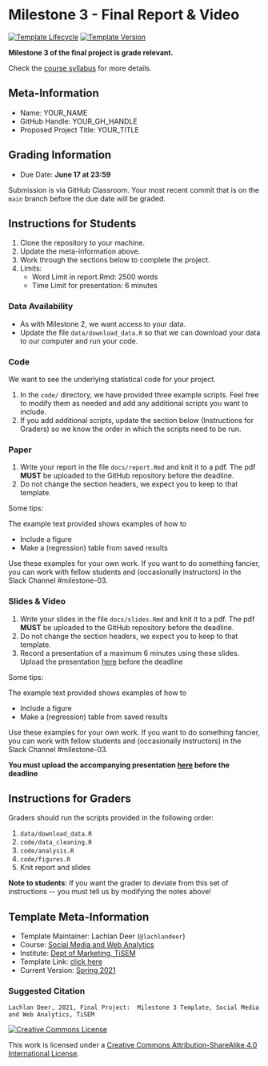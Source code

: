 # Milestone 3 - Final Report & Video

[![Template Lifecycle](https://img.shields.io/badge/lifecycle-maturing-blue.svg)](https://www.tidyverse.org/lifecycle/#maturing)
[![Template Version](https://img.shields.io/badge/version-2021-green.svg)]()

**Milestone 3 of the final project is grade relevant.**

Check the [course syllabus](https://tisem-digital-marketing.github.io/2021-smwa/assets/syllabus.pdf) for more details.

## Meta-Information

* Name: YOUR_NAME
* GitHub Handle: YOUR_GH_HANDLE
* Proposed Project Title: YOUR_TITLE

## Grading Information

* Due Date: **June 17 at 23:59**

Submission is via GitHub Classroom.
Your most recent commit that is on the `main` branch before the due date will be graded.

## Instructions for Students

1. Clone the repository to your machine.
2. Update the meta-information above.
3. Work through the sections below to complete the project.
4. Limits:
   * Word Limit in report.Rmd: 2500 words
   * Time Limit for presentation: 6 minutes



### Data Availability

* As with Milestone 2, we want access to your data.
* Update the file `data/download_data.R` so that we can download your data to our computer and run your code.

### Code

We want to see the underlying statistical code for your project.

1. In the `code/` directory, we have provided three example scripts. Feel free to modify them as needed and add any additional scripts you want to include.
2. If you add additional scripts, update the section below (Instructions for Graders) so we know the order in which the scripts need to be run.

### Paper

1. Write your report in the file `docs/report.Rmd` and knit it to a pdf. The pdf **MUST** be uploaded to the GitHub repository before the deadline.
2. Do not change the section headers, we expect you to keep to that template.

Some tips:

The example text provided shows examples of how to

* Include a figure
* Make a (regression) table from saved results

Use these examples for your own work.
If you want to do something fancier, you can work with fellow students and (occasionally instructors) in the Slack Channel #milestone-03. 

### Slides & Video

1. Write your slides in the file `docs/slides.Rmd` and knit it to a pdf. The pdf **MUST** be uploaded to the GitHub repository before the deadline.
2. Do not change the section headers, we expect you to keep to that template.
3. Record a presentation of a maximum 6 minutes using these slides.
   Upload the presentation [here](https://forms.gle/tJ12bSoNKwQPMPb7A) before the deadline

Some tips:

The example text provided shows examples of how to

* Include a figure
* Make a (regression) table from saved results

Use these examples for your own work.
If you want to do something fancier, you can work with fellow students and (occasionally instructors) in the Slack Channel #milestone-03. 

**You must upload the accompanying presentation [here](https://forms.gle/tJ12bSoNKwQPMPb7A) before the deadline**

## Instructions for Graders

Graders should run the scripts provided in the following order:

1. `data/download_data.R`
2. `code/data_cleaning.R`
3. `code/analysis.R`
4. `code/figures.R`
5. Knit report and slides

**Note to students**: If you want the grader to deviate from this set of instructions -- you must tell us by modifying the notes above!

## Template Meta-Information

* Template Maintainer: Lachlan Deer (`@lachlandeer`)
* Course: [Social Media and Web Analytics](https://github.com/tisem-digital-marketing)
* Institute: [Dept of Marketing, TiSEM](https://www.tilburguniversity.edu/about/schools/economics-and-management/organization/departments/marketing)
* Template Link: [click here](https://github.com/tisem-digital-marketing/project-milestone-03)
* Current Version: [Spring 2021](https://tisem-digital-marketing.github.io/2021-smwa/)

### Suggested Citation

```
Lachlan Deer, 2021, Final Project:  Milestone 3 Template, Social Media and Web Analytics, TiSEM
```

<a rel="license" href="http://creativecommons.org/licenses/by-sa/4.0/"><img alt="Creative Commons License" style="border-width:0" src="https://i.creativecommons.org/l/by-sa/4.0/88x31.png" /></a><br />

This work is licensed under a <a rel="license" href="http://creativecommons.org/licenses/by-sa/4.0/">Creative Commons Attribution-ShareAlike 4.0 International License</a>.